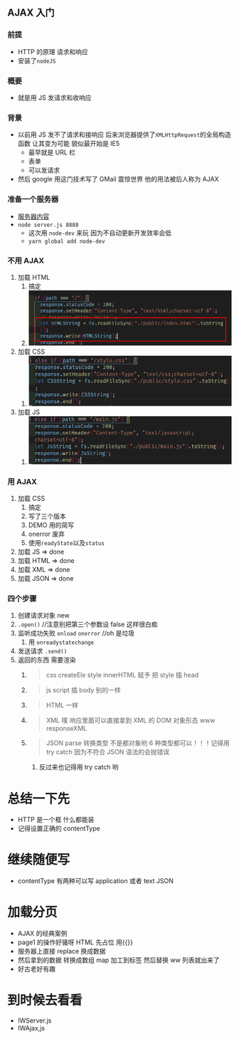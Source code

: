 ## AJAX 入门

### 前提

- HTTP 的原理 请求和响应
- 安装了`nodeJS`

### 概要

- 就是用 JS 发请求和收响应

### 背景

- 以前用 JS 发不了请求和接响应 后来浏览器提供了`XMLHttpRequest`的全局构造函数 让其变为可能 貌似最开始是 IE5
  - 最早就是 URL 栏
  - 表单
  - 可以发请求
- 然后 google 用这门技术写了 GMail 震惊世界 他的用法被后人称为 AJAX

### 准备一个服务器

- [服务器内容](./server.js)
- `node server.js 8888`
  - 这次用 `node-dev` 来玩 因为不自动更新开发效率会低
  - `yarn global add node-dev`

### 不用 AJAX

1. 加载 HTML
   1. 搞定
   2. ![](2020-02-16-15-35-17.png)
2. 加载 CSS
   1. ![](2020-02-16-15-40-16.png)
3. 加载 JS
   1. ![](2020-02-16-15-44-12.png)

### 用 AJAX

1. 加载 CSS
   1. 搞定
   2. 写了三个版本
   3. DEMO 用的简写
   4. onerror 废弃
   5. 使用`readyState`以及`status`
2. 加载 JS => done
3. 加载 HTML => done
4. 加载 XML => done
5. 加载 JSON => done

### 四个步骤

1. 创建请求对象 new
2. `.open()` //注意别把第三个参数设 false 这样很白痴
3. 监听成功失败 `onload` `onerror` //oh 是垃圾
   1. 用 `onreadystatechange`
4. 发送请求 `.send()`
5. 返回的东西 需要渲染
   1. > css createEle style innerHTML 赋予 把 style 插 head
   2. > js script 插 body 别的一样
   3. > HTML 一样
   4. > XML 噗 响应里面可以直接拿到 XML 的 DOM 对象形态 www responseXML
   5. > JSON parse 转换类型 不是都对象哟 6 种类型都可以！！！记得用 try catch 因为不符合 JSON 语法的会抛错误
      1. 反过来也记得用 try catch 哟

# 总结一下先

- HTTP 是一个框 什么都能装
- 记得设置正确的 contentType

# 继续随便写

- contentType 有两种可以写 application 或者 text JSON

# 加载分页

- AJAX 的经典案例
- page1 的操作好骚呀 HTML 先占位 用{{}}
- 服务器上直接 replace 换成数据
- 然后拿到的数据 转换成数组 map 加工到标签 然后替换 ww 列表就出来了
- 好古老好有趣

# 到时候去看看

- IWServer.js
- IWAjax,js
